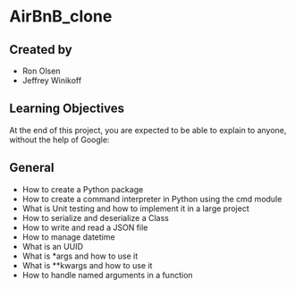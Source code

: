 # AirBnB_clone

## Created by
- Ron Olsen
- Jeffrey Winikoff

## Learning Objectives
At the end of this project, you are expected to be able to explain to anyone, without the help of Google:

## General
- How to create a Python package
- How to create a command interpreter in Python using the cmd module
- What is Unit testing and how to implement it in a large project
- How to serialize and deserialize a Class
- How to write and read a JSON file
- How to manage datetime
- What is an UUID
- What is *args and how to use it
- What is **kwargs and how to use it
- How to handle named arguments in a function
